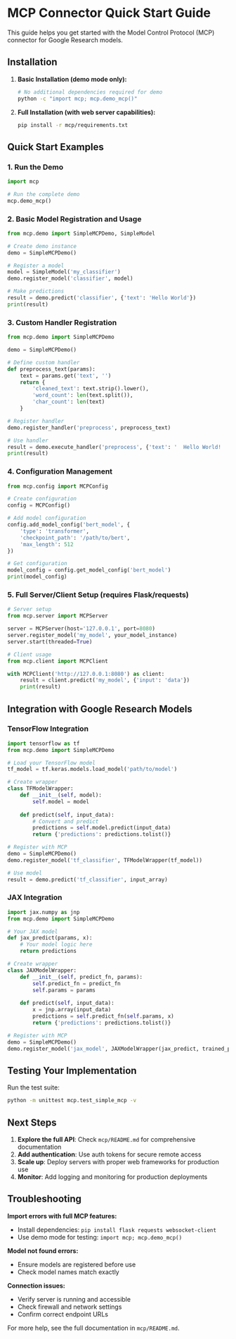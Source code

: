 # MCP Connector Quick Start Guide

This guide helps you get started with the Model Control Protocol (MCP) connector for Google Research models.

## Installation

1. **Basic Installation (demo mode only):**
   ```bash
   # No additional dependencies required for demo
   python -c "import mcp; mcp.demo_mcp()"
   ```

2. **Full Installation (with web server capabilities):**
   ```bash
   pip install -r mcp/requirements.txt
   ```

## Quick Start Examples

### 1. Run the Demo

```python
import mcp

# Run the complete demo
mcp.demo_mcp()
```

### 2. Basic Model Registration and Usage

```python
from mcp.demo import SimpleMCPDemo, SimpleModel

# Create demo instance
demo = SimpleMCPDemo()

# Register a model
model = SimpleModel('my_classifier')
demo.register_model('classifier', model)

# Make predictions
result = demo.predict('classifier', {'text': 'Hello World'})
print(result)
```

### 3. Custom Handler Registration

```python
from mcp.demo import SimpleMCPDemo

demo = SimpleMCPDemo()

# Define custom handler
def preprocess_text(params):
    text = params.get('text', '')
    return {
        'cleaned_text': text.strip().lower(),
        'word_count': len(text.split()),
        'char_count': len(text)
    }

# Register handler
demo.register_handler('preprocess', preprocess_text)

# Use handler
result = demo.execute_handler('preprocess', {'text': '  Hello World!  '})
print(result)
```

### 4. Configuration Management

```python
from mcp.config import MCPConfig

# Create configuration
config = MCPConfig()

# Add model configuration
config.add_model_config('bert_model', {
    'type': 'transformer',
    'checkpoint_path': '/path/to/bert',
    'max_length': 512
})

# Get configuration
model_config = config.get_model_config('bert_model')
print(model_config)
```

### 5. Full Server/Client Setup (requires Flask/requests)

```python
# Server setup
from mcp.server import MCPServer

server = MCPServer(host='127.0.0.1', port=8080)
server.register_model('my_model', your_model_instance)
server.start(threaded=True)

# Client usage
from mcp.client import MCPClient

with MCPClient('http://127.0.0.1:8080') as client:
    result = client.predict('my_model', {'input': 'data'})
    print(result)
```

## Integration with Google Research Models

### TensorFlow Integration

```python
import tensorflow as tf
from mcp.demo import SimpleMCPDemo

# Load your TensorFlow model
tf_model = tf.keras.models.load_model('path/to/model')

# Create wrapper
class TFModelWrapper:
    def __init__(self, model):
        self.model = model
    
    def predict(self, input_data):
        # Convert and predict
        predictions = self.model.predict(input_data)
        return {'predictions': predictions.tolist()}

# Register with MCP
demo = SimpleMCPDemo()
demo.register_model('tf_classifier', TFModelWrapper(tf_model))

# Use model
result = demo.predict('tf_classifier', input_array)
```

### JAX Integration

```python
import jax.numpy as jnp
from mcp.demo import SimpleMCPDemo

# Your JAX model
def jax_predict(params, x):
    # Your model logic here
    return predictions

# Create wrapper
class JAXModelWrapper:
    def __init__(self, predict_fn, params):
        self.predict_fn = predict_fn
        self.params = params
    
    def predict(self, input_data):
        x = jnp.array(input_data)
        predictions = self.predict_fn(self.params, x)
        return {'predictions': predictions.tolist()}

# Register with MCP
demo = SimpleMCPDemo()
demo.register_model('jax_model', JAXModelWrapper(jax_predict, trained_params))
```

## Testing Your Implementation

Run the test suite:

```bash
python -m unittest mcp.test_simple_mcp -v
```

## Next Steps

1. **Explore the full API**: Check `mcp/README.md` for comprehensive documentation
2. **Add authentication**: Use auth tokens for secure remote access
3. **Scale up**: Deploy servers with proper web frameworks for production use
4. **Monitor**: Add logging and monitoring for production deployments

## Troubleshooting

**Import errors with full MCP features:**
- Install dependencies: `pip install flask requests websocket-client`
- Use demo mode for testing: `import mcp; mcp.demo_mcp()`

**Model not found errors:**
- Ensure models are registered before use
- Check model names match exactly

**Connection issues:**
- Verify server is running and accessible
- Check firewall and network settings
- Confirm correct endpoint URLs

For more help, see the full documentation in `mcp/README.md`.